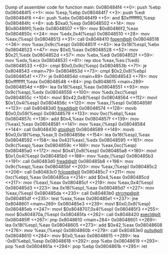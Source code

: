 Dump of assembler code for function main:
   0x080484f4 <+0>:     push   %ebp
   0x080484f5 <+1>:     mov    %esp,%ebp
   0x080484f7 <+3>:     push   %edi
   0x080484f8 <+4>:     push   %ebx
   0x080484f9 <+5>:     and    $0xfffffff0,%esp
   0x080484fc <+8>:     sub    $0xa0,%esp
   0x08048502 <+14>:    mov    $0x80486f0,%edx
   0x08048507 <+19>:    mov    $0x80486f2,%eax
   0x0804850c <+24>:    mov    %edx,0x4(%esp)
   0x08048510 <+28>:    mov    %eax,(%esp)
   0x08048513 <+31>:    call   0x8048410 <fopen@plt>
   0x08048518 <+36>:    mov    %eax,0x9c(%esp)
   0x0804851f <+43>:    lea    0x18(%esp),%ebx
   0x08048523 <+47>:    mov    $0x0,%eax
   0x08048528 <+52>:    mov    $0x21,%edx
   0x0804852d <+57>:    mov    %ebx,%edi
   0x0804852f <+59>:    mov    %edx,%ecx
   0x08048531 <+61>:    rep stos %eax,%es:(%edi)
   0x08048533 <+63>:    cmpl   $0x0,0x9c(%esp)
   0x0804853b <+71>:    je     0x8048543 <main+79>
   0x0804853d <+73>:    cmpl   $0x2,0x8(%ebp)
   0x08048541 <+77>:    je     0x804854d <main+89>
   0x08048543 <+79>:    mov    $0xffffffff,%eax
   0x08048548 <+84>:    jmp    0x8048615 <main+289>
   0x0804854d <+89>:    lea    0x18(%esp),%eax
   0x08048551 <+93>:    mov    0x9c(%esp),%edx
   0x08048558 <+100>:   mov    %edx,0xc(%esp)
   0x0804855c <+104>:   movl   $0x42,0x8(%esp)
   0x08048564 <+112>:   movl   $0x1,0x4(%esp)
   0x0804856c <+120>:   mov    %eax,(%esp)
   0x0804856f <+123>:   call   0x80483d0 <fread@plt>
   0x08048574 <+128>:   movb   $0x0,0x59(%esp)
   0x08048579 <+133>:   mov    0xc(%ebp),%eax
   0x0804857c <+136>:   add    $0x4,%eax
   0x0804857f <+139>:   mov    (%eax),%eax
   0x08048581 <+141>:   mov    %eax,(%esp)
   0x08048584 <+144>:   call   0x8048430 <atoi@plt>
   0x08048589 <+149>:   movb   $0x0,0x18(%esp,%eax,1)
   0x0804858e <+154>:   lea    0x18(%esp),%eax
   0x08048592 <+158>:   lea    0x42(%eax),%edx
   0x08048595 <+161>:   mov    0x9c(%esp),%eax
   0x0804859c <+168>:   mov    %eax,0xc(%esp)
   0x080485a0 <+172>:   movl   $0x41,0x8(%esp)
   0x080485a8 <+180>:   movl   $0x1,0x4(%esp)
   0x080485b0 <+188>:   mov    %edx,(%esp)
   0x080485b3 <+191>:   call   0x80483d0 <fread@plt>
   0x080485b8 <+196>:   mov    0x9c(%esp),%eax
   0x080485bf <+203>:   mov    %eax,(%esp)
   0x080485c2 <+206>:   call   0x80483c0 <fclose@plt>
   0x080485c7 <+211>:   mov    0xc(%ebp),%eax
   0x080485ca <+214>:   add    $0x4,%eax
   0x080485cd <+217>:   mov    (%eax),%eax
   0x080485cf <+219>:   mov    %eax,0x4(%esp)
   0x080485d3 <+223>:   lea    0x18(%esp),%eax
   0x080485d7 <+227>:   mov    %eax,(%esp)
   0x080485da <+230>:   call   0x80483b0 <strcmp@plt>
   0x080485df <+235>:   test   %eax,%eax
   0x080485e1 <+237>:   jne    0x8048601 <main+269>
   0x080485e3 <+239>:   movl   $0x0,0x8(%esp)
   0x080485eb <+247>:   movl   $0x8048707,0x4(%esp)
   0x080485f3 <+255>:   movl   $0x804870a,(%esp)
   0x080485fa <+262>:   call   0x8048420 <execl@plt>
   0x080485ff <+267>:   jmp    0x8048610 <main+284>
   0x08048601 <+269>:   lea    0x18(%esp),%eax
   0x08048605 <+273>:   add    $0x42,%eax
   0x08048608 <+276>:   mov    %eax,(%esp)
   0x0804860b <+279>:   call   0x80483e0 <puts@plt>
   0x08048610 <+284>:   mov    $0x0,%eax
   0x08048615 <+289>:   lea    -0x8(%ebp),%esp
   0x08048618 <+292>:   pop    %ebx
   0x08048619 <+293>:   pop    %edi
   0x0804861a <+294>:   pop    %ebp
   0x0804861b <+295>:   ret    